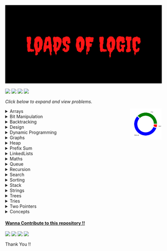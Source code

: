 <img src= ".dev/LoadsOfLogic.png" height= 30%  width = 140%>

<a href ="https://github.com/Jiganesh/High-On-DSA/blob/main/.dev/allProblemsSolved.md"><img src="https://img.shields.io/badge/Total Problems Solved- 548 -brightgreen?"></a> <img src="https://img.shields.io/badge/Licensed- MIT -blue?"> <img src="https://img.shields.io/badge/Problems Solved Today-7-orange?"> <img src = "https://img.shields.io/github/repo-size/Jiganesh/High-On-DSA.svg?label=Repository%20size&style=flat-square">




*Click below to expand  and view problems.*

<img style=" " src =".dev/donutDifficulty.png" alt="difficulty chart" height = "100rem" align =right>

<details>

<summary>Arrays</summary>

- https://leetcode.com/problems/3sum/ ```Medium```
- https://leetcode.com/problems/add-to-array-form-of-integer/ ```Easy```
- https://leetcode.com/problems/all-divisions-with-the-highest-score-of-a-binary-array/ ```Medium```
- https://leetcode.com/problems/build-array-from-permutation/ ```Easy```
- https://leetcode.com/problems/cells-with-odd-values-in-a-matrix/ ```Easy```
- https://leetcode.com/problems/check-if-every-row-and-column-contains-all-numbers/ ```Easy```
- https://leetcode.com/problems/check-if-the-sentence-is-pangram/ ```Easy```
- https://leetcode.com/problems/combination-sum/ ```Medium```
- https://leetcode.com/problems/concatenation-of-array/ ```Easy```
- https://leetcode.com/problems/contiguous-array/ ```Medium```
- https://leetcode.com/problems/count-elements-with-strictly-smaller-and-greater-elements/ ```Easy```
- https://leetcode.com/problems/count-items-matching-a-rule/ ```Easy```
- https://leetcode.com/problems/create-target-array-in-the-given-order/ ```Easy```
- https://leetcode.com/problems/determine-whether-matrix-can-be-obtained-by-rotation/ ```Easy```
- https://leetcode.com/problems/find-all-lonely-numbers-in-the-array/  ```Medium```
- https://leetcode.com/problems/find-first-and-last-position-of-element-in-sorted-array/ ```Medium```
- https://leetcode.com/problems/find-first-palindromic-string-in-the-array/ ```Easy```
- https://leetcode.com/problems/find-n-unique-integers-sum-up-to-zero/ ```Easy```
- https://leetcode.com/problems/find-numbers-with-even-number-of-digits/ ```Easy```
- https://leetcode.com/problems/find-the-highest-altitude/ ```Easy```
- https://leetcode.com/problems/flipping-an-image/ ```Easy```
- https://leetcode.com/problems/house-robber/ ```Medium```
- https://leetcode.com/problems/how-many-numbers-are-smaller-than-the-current-number/ ```Easy```
- https://leetcode.com/problems/intersection-of-two-arrays-ii/ ```Easy```
- https://leetcode.com/problems/jump-game/ ```Medium```
- https://leetcode.com/problems/keep-multiplying-found-values-by-two/ ```Easy```
- https://leetcode.com/problems/kids-with-the-greatest-number-of-candies/ ```Easy```
- https://leetcode.com/problems/kids-with-the-greatest-number-of-candies/ ```Easy```
- https://leetcode.com/problems/lucky-numbers-in-a-matrix/ ```Easy```
- https://leetcode.com/problems/majority-element/ ```Easy```
- https://leetcode.com/problems/matrix-diagonal-sum/ ```Easy```
- https://leetcode.com/problems/matrix-diagonal-sum/ ```Easy```
- https://leetcode.com/problems/maximize-distance-to-closest-person/ ```Medium```
- https://leetcode.com/problems/maximum-population-year/ ```Easy```
- https://leetcode.com/problems/maximum-subarray/ ```Easy```
- https://leetcode.com/problems/median-of-two-sorted-arrays/ ```Hard```
- https://leetcode.com/problems/merge-sorted-array/ ```Easy```
- https://leetcode.com/problems/minimum-swaps-to-group-all-1s-together-ii/ ```Medium```
- https://leetcode.com/problems/number-of-good-pairs/ ```Easy```
- https://leetcode.com/problems/number-of-smooth-descent-periods-of-a-stock/ ```Medium```
- https://leetcode.com/problems/partition-array-according-to-given-pivot/ ```Medium```
- https://leetcode.com/problems/pascals-triangle/ ```Easy```
- https://leetcode.com/problems/permutations-ii/ ```Medium``` ```Recursion```
- https://leetcode.com/problems/plus-one/ ```Easy```
- https://leetcode.com/problems/product-of-array-except-self/ ```Medium```
- https://leetcode.com/problems/rearrange-array-elements-by-sign/ ```Medium```
- https://leetcode.com/problems/remove-duplicates-from-sorted-array/ ```Easy```
- https://leetcode.com/problems/reshape-the-matrix/ ```Easy```
- https://leetcode.com/problems/richest-customer-wealth/ ```Easy```
- https://leetcode.com/problems/rotate-array/ ```Medium```
- https://leetcode.com/problems/running-sum-of-1d-array/ ```Easy```
- https://leetcode.com/problems/set-matrix-zeroes/ ```Medium```
- https://leetcode.com/problems/shuffle-the-array/ ```Easy```
- https://leetcode.com/problems/sort-colors/ ```Medium```
- https://leetcode.com/problems/spiral-matrix-ii/ ```Medium```
- https://leetcode.com/problems/spiral-matrix-iii/ ```Medium``` ```Recommended```
- https://leetcode.com/problems/spiral-matrix/ ```Medium```
- https://leetcode.com/problems/summary-ranges/ ```Easy```
- https://leetcode.com/problems/transpose-matrix/ ```Easy```
- https://leetcode.com/problems/two-sum-ii-input-array-is-sorted/ ```Easy```
- https://leetcode.com/problems/two-sum/ ```Easy```
- https://leetcode.com/problems/valid-mountain-array/ ```Easy```
- https://leetcode.com/problems/find-all-k-distant-indices-in-an-array/ ```Easy``` ```Recommended```
- https://leetcode.com/problems/get-the-maximum-score/ ```Hard```
- https://leetcode.com/problems/count-number-of-pairs-with-absolute-difference-k/ ```Easy```
- https://leetcode.com/problems/next-permutation/ ```Medium```
- https://leetcode.com/problems/3sum-with-multiplicity/ ```Medium```
- https://leetcode.com/problems/baseball-game/   ```Easy```
- https://leetcode.com/problems/shift-2d-grid/ ```Easy```
- https://leetcode.com/problems/game-of-life/ ```Medium```
- https://leetcode.com/problems/move-zeroes/ ```Easy```
- https://leetcode.com/problems/find-the-k-beauty-of-a-number/ ```Easy```
- https://leetcode.com/problems/squares-of-a-sorted-array/ ```Easy```
- https://leetcode.com/problems/pascals-triangle-ii/ ```Easy```
- https://leetcode.com/problems/partition-array-such-that-maximum-difference-is-k/ ```Medium```
- https://leetcode.com/problems/calculate-amount-paid-in-taxes/ ```Easy```
- https://leetcode.com/problems/check-if-matrix-is-x-matrix/ ```Easy```
- https://leetcode.com/problems/convert-1d-array-into-2d-array/ ```Easy```
- https://leetcode.com/problems/rotate-image/ ```Medium```
- https://leetcode.com/problems/island-perimeter/ ```Easy```
- https://leetcode.com/problems/diagonal-traverse/ ```Medium```
- https://leetcode.com/problems/diagonal-traverse/ ```Medium```
- https://leetcode.com/problems/alphabet-board-path/ ```Medium```
- https://leetcode.com/problems/the-employee-that-worked-on-the-longest-task/ ```Easy```


</details>


<details>
<summary>Bit Manipulation</summary>

- https://leetcode.com/problems/binary-number-with-alternating-bits/ ```Easy```
- https://leetcode.com/problems/number-of-steps-to-reduce-a-number-to-zero/ ```Easy```
- https://leetcode.com/problems/single-number/ ```Easy```
- https://leetcode.com/problems/check-if-a-string-contains-all-binary-codes-of-size-k/ ```Medium```
- https://leetcode.com/problems/maximum-product-of-word-lengths/ ```Medium```
- https://leetcode.com/problems/divide-two-integers/ ```Medium```
- https://leetcode.com/problems/longest-nice-subarray/ ```Medium```
- https://leetcode.com/problems/longest-subarray-with-maximum-bitwise-and/ ```Medium```
- https://leetcode.com/problems/decode-xored-array/description/ ```Easy``
- https://leetcode.com/problems/number-of-steps-to-reduce-a-number-to-zero/ ```Easy```
- https://leetcode.com/problems/xor-operation-in-an-array/description/ ```Easy```
- https://leetcode.com/problems/find-the-original-array-of-prefix-xor/ ```Medium```

</details>


<details>
<summary>Backtracking</summary>

- https://leetcode.com/problems/generate-parentheses/ ```Medium```
- https://leetcode.com/problems/combination-sum/ ```Medium```
- https://leetcode.com/problems/combination-sum-ii/  ```Medium``` 
- https://leetcode.com/problems/n-queens/ ```Hard```
- https://leetcode.com/problems/n-queens-ii/  ```Hard```
- https://leetcode.com/problems/combinations/ ```Medium```
- https://leetcode.com/problems/matchsticks-to-square```Medium```
- https://leetcode.com/problems/maximum-rows-covered-by-columns/ ```Medium```

</details>

<details>
<summary>Design</summary>

- https://leetcode.com/problems/design-an-atm-machine/ ```Medium```
- https://leetcode.com/problems/min-stack/ ```Easy```
- https://leetcode.com/problems/design-hashset/ ```Easy```
- https://leetcode.com/problems/design-hashmap/  ```Easy```
- https://leetcode.com/problems/encode-and-decode-tinyurl/ ``` Medium```
- https://leetcode.com/problems/peeking-iterator/ ```Medium```
- https://leetcode.com/problems/implement-stack-using-queues/ ```Easy```
- https://leetcode.com/problems/fair-distribution-of-cookies/submissions/ ```Medium```
- https://leetcode.com/problems/display-table-of-food-orders-in-a-restaurant/ ```Medium```
- https://leetcode.com/problems/design-browser-history/ ```Medium```
- https://leetcode.com/problems/design-front-middle-back-queue/ ```Medium```



</details>


<details>
<summary>Dynamic Programming</summary>

- https://leetcode.com/problems/coin-change/ ```Medium```
- https://leetcode.com/problems/coin-change-2/ ```Medium```
- https://leetcode.com/problems/arithmetic-slices/ ```Medium```
- https://leetcode.com/problems/champagne-tower/ ```Medium```
- https://leetcode.com/problems/best-time-to-buy-and-sell-stock/  ```Easy```
- https://leetcode.com/problems/climbing-stairs/ ```Easy```
- https://leetcode.com/problems/n-th-tribonacci-number/ ```Easy```
- https://leetcode.com/problems/divisor-game/ ```Easy```
- https://leetcode.com/problems/min-cost-climbing-stairs/ ```Easy```
- https://leetcode.com/problems/longest-increasing-subsequence/ ```Medium```
- https://practice.geeksforgeeks.org/problems/max-sum-without-adjacents2430/1 ```Easy```
- https://leetcode.com/problems/delete-and-earn/ ```Medium```
- https://leetcode.com/problems/number-of-smooth-descent-periods-of-a-stock/ ```Medium```
- https://leetcode.com/problems/counting-bits/ ```Easy``` ```Bit Manipulation```
- https://leetcode.com/problems/integer-break/ ```Medium```
- https://leetcode.com/problems/minimum-cost-for-tickets/ ```Medium```
- https://leetcode.com/problems/decode-ways/ ```Medium```
- https://practice.geeksforgeeks.org/problems/subset-sum-problem-1611555638/1/ ```Medium``` ```Recommended```
- https://leetcode.com/problems/partition-equal-subset-sum/ ```Medium```
- https://practice.geeksforgeeks.org/problems/perfect-sum-problem5633/1# ```Medium``` ```Standard```
- https://leetcode.com/problems/target-sum/ ```Medium``` ```Recommended```
- https://www.codingninjas.com/codestudio/problems/rod-cutting-problem_800284 ```Medium```
- https://leetcode.com/problems/longest-common-subsequence/ ```Medium``` ```Standard```
- https://leetcode.com/problems/letter-combinations-of-a-phone-number/ ```Medium```
- https://leetcode.com/problems/delete-operation-for-two-strings/ ```Medium```
- https://leetcode.com/problems/minimum-ascii-delete-sum-for-two-strings/ ```Medium```
- https://leetcode.com/problems/n-th-tribonacci-number/te-sum-for-two-strings/ ```Medium```
- https://leetcode.com/problems/longest-palindromic-subsequence/ ```Medium```
- https://leetcode.com/problems/jump-game-ii/ ```Medium```
- https://leetcode.com/problems//minimum-insertion-steps-to-make-a-string-palindrome/ ```Hard```
- https://leetcode.com/problems/shortest-common-supersequence/ ```Hard```
- https://leetcode.com/problems/palindrome-partitioning/ ```Medium```
- https://leetcode.com/problems/palindrome-partitioning-ii/ ```Hard```
- https://leetcode.com/problems/perfect-squares/ ```Medium```
- https://leetcode.com/problems/number-of-ways-to-buy-pens-and-pencils/ ```Medium```
- https://leetcode.com/problems/count-sorted-vowel-strings/ ```Medium```
- https://leetcode.com/problems/get-maximum-in-generated-array/ ```Easy```
- https://leetcode.com/problems/unique-paths-ii/ ```Medium```
- https://leetcode.com/problems/palindromic-substrings/ ```Medium```
- https://leetcode.com/problems/concatenated-words/ ```Hard```
- https://leetcode.com/problems/word-break/ ```Medium```
- https://leetcode.com/problems/word-break-ii/ ```Hard```
- https://leetcode.com/problems/unique-paths/ ```Medium```
- https://leetcode.com/problems/triangle/ ```Medium```
- https://leetcode.com/problems/minimum-path-cost-in-a-grid/ ```Medium```
- https://leetcode.com/problems/edit-distance/ ```Hard```
- https://leetcode.com/problems/longest-string-chain/ ```Medium```
- https://leetcode.com/problems/maximum-profit-in-job-scheduling/ ```Hard```
- https://leetcode.com/problems/maximum-earnings-from-taxi/ ```Medium```
- https://leetcode.com/problems/jump-game/ ```Medium```
- https://leetcode.com/problems/time-needed-to-rearrange-a-binary-string/ ```Medium```
- https://leetcode.com/problems/minimum-path-sum/ ```Medium```
- https://leetcode.com/problems/fibonacci-number/ ```Easy```
- https://leetcode.com/problems/length-of-longest-fibonacci-subsequence/  ```Medium```
- https://leetcode.com/problems/interleaving-string/ ```Medium```
- https://leetcode.com/problems/out-of-boundary-paths/ ```Medium```
- https://leetcode.com/problems/knight-probability-in-chessboard/ ```Medium```
- https://leetcode.com/problems/check-if-there-is-a-valid-partition-for-the-array/ ```Medium```
- https://leetcode.com/problems/k-concatenation-maximum-sum/ ```Medium```
- https://leetcode.com/problems/number-of-ways-to-reach-a-position-after-exactly-k-steps/ ```Medium```
- https://leetcode.com/problems/count-square-submatrices-with-all-ones/ ```Medium```
- https://leetcode.com/problems/all-possible-full-binary-trees/ ```Medium```
- https://leetcode.com/problems/minimum-number-of-removals-to-make-mountain-array/  ```Hard```
- https://leetcode.com/problems/max-dot-product-of-two-subsequences/ ```Medium```
- https://leetcode.com/problems/number-of-dice-rolls-with-target-sum/ ```Medium```


</details>


<details>
<summary>Graphs</summary>

- https://leetcode.com/problems/flood-fill/  ```Easy```
- https://leetcode.com/problems/is-graph-bipartite/ ```Medium```
- https://leetcode.com/problems/jump-game-vii/  ```Medium```
- https://leetcode.com/problems/find-center-of-star-graph/ ```Easy```
- https://leetcode.com/problems/reachable-nodes-with-restrictions/ ```Medium```
- https://leetcode.com/problems/snakes-and-ladders/ ```Medium```
- https://leetcode.com/problems/max-area-of-island/ ```Medium```
- https://leetcode.com/problems/minimum-jumps-to-reach-home/ ```Medium```
- https://leetcode.com/problems/lexicographical-numbers/ ```Medium```
- https://leetcode.com/problems/word-search/ ```Medium```
- https://leetcode.com/problems/find-if-path-exists-in-graph/ ```Easy```
- https://leetcode.com/problems/find-the-town-judge/ ```Easy```
- https://leetcode.com/problems/minimum-number-of-vertices-to-reach-all-nodes/ ```Medium```
- https://leetcode.com/problems/all-paths-from-source-to-target/ ```Medium```
- https://leetcode.com/problems/keys-and-rooms/ ```Medium```
- https://leetcode.com/problems/pacific-atlantic-water-flow/ ```Medium```
- https://leetcode.com/problems/numbers-with-same-consecutive-differences/ ```Medium```


<details>

<summary>Greedy</summary>

- https://leetcode.com/problems/can-place-flowers/ ```Easy```
- https://leetcode.com/problems/container-with-most-water/   ```Medium```
- https://leetcode.com/problems/minimum-number-of-arrows-to-burst-balloons/ ```Medium```
- https://leetcode.com/problems/non-overlapping-intervals/ ```Medium```
- https://leetcode.com/problems/merge-intervals/ ```Medium```
- https://leetcode.com/problems/remove-covered-intervals/ ```Medium```
- https://leetcode.com/problems/teemo-attacking/ ```Easy```
- https://leetcode.com/problems/gas-station/ ```Easy```
- https://leetcode.com/problems/last-stone-weight/ ```Easy```
- https://leetcode.com/problems/partition-labels/ ```Medium```
- https://leetcode.com/problems/smallest-string-with-a-given-numeric-value/ ```Medium```
- https://leetcode.com/problems/broken-calculator/ ```Medium```
- https://leetcode.com/problems/boats-to-save-people/ ```Medium```
- https://leetcode.com/problems/two-city-scheduling/ ```Medium```
- https://leetcode.com/problems/container-with-most-water/ ```Medium```
- https://leetcode.com/problems/minimum-number-of-operations-to-convert-time/ ```Easy```
- https://leetcode.com/problems/minimum-rounds-to-complete-all-tasks/ ```Medium```
- https://leetcode.com/problems/removing-minimum-and-maximum-from-array/ ```Medium```
- https://leetcode.com/problems/partitioning-into-minimum-number-of-deci-binary-numbers/ ```Medium```
- https://leetcode.com/problems/largest-number/ ```Medium```
- https://leetcode.com/problems/smallest-value-of-the-rearranged-number/ ```Medium``` 
- https://leetcode.com/problems/minimum-moves-to-equal-array-elements/ ```Medium```
- https://leetcode.com/problems/minimum-moves-to-equal-array-elements-ii/ ```Medium```
- https://leetcode.com/problems/minimum-operations-to-make-a-uni-value-grid/ ```Medium```
- https://leetcode.com/problems/maximum-units-on-a-truck/ ```Easy```
- https://leetcode.com/problems/maximum-area-of-a-piece-of-cake-after-horizontal-and-vertical-cuts/ ```Medium```
- https://leetcode.com/problems/wiggle-subsequence/ ```Medium```
- https://leetcode.com/problems/candy/ ```Hard```
- https://leetcode.com/problems/longest-consecutive-sequence/ ```Medium```
- https://leetcode.com/problems/maximum-consecutive-floors-without-special-floors/ ```Medium```
- https://leetcode.com/problems/max-area-of-island/ ```Medium```
- https://leetcode.com/problems/split-array-into-consecutive-subsequences/ ```Medium```
- https://leetcode.com/problems/two-furthest-houses-with-different-colors/ ```Easy```
- https://leetcode.com/problems/bag-of-tokens/ ```Medium```
- https://leetcode.com/problems/find-original-array-from-doubled-array/ ```Medium```
- https://leetcode.com/problems/minimum-time-to-make-rope-colorful/description/ ```Medium```
- https://leetcode.com/problems/break-a-palindrome/ ```Medium```
- https://leetcode.com/problems/minimize-maximum-pair-sum-in-array/ ```Medium```
- https://leetcode.com/problems/remove-digit-from-number-to-maximize-result/ ```Easy```
- https://leetcode.com/problems/max-increase-to-keep-city-skyline/ ```Medium```
- https://leetcode.com/problems/maximum-number-of-coins-you-can-get/ ```Medium```

</details>

<summary>HashTable</summary>

- https://leetcode.com/problems/number-of-matching-subsequences/ ```Medium```
- https://leetcode.com/problems/contains-duplicate-ii/ ```Easy```
- https://leetcode.com/problems/find-players-with-zero-or-one-losses/ ```Medium```
- https://leetcode.com/problems/kth-distinct-string-in-an-array/ ```Easy```
- https://leetcode.com/problems/max-number-of-k-sum-pairs/  ```Medium```
- https://leetcode.com/problems/contains-duplicate/  ```Easy```
- https://leetcode.com/problems/contains-duplicate-iii/ ```Medium```
- https://leetcode.com/problems/replace-elements-in-an-array/ ```Medium```
- https://leetcode.com/problems/longest-harmonious-subsequence/ ```Medium```
- https://leetcode.com/problems/distribute-candies/ ```Easy```
- https://leetcode.com/problems/prefix-and-suffix-search/ ```Hard```
- https://leetcode.com/problems/longest-word-in-dictionary/ ```Medium```
- https://leetcode.com/problems/minimum-deletions-to-make-character-frequencies-unique/ ```Medium```
- https://leetcode.com/problems/decode-the-message/ ```Easy```
- https://leetcode.com/problems/maximum-number-of-pairs-in-array/ ```Easy```
- https://leetcode.com/problems/max-sum-of-a-pair-with-equal-sum-of-digits/ ```Medium```
- https://leetcode.com/problems/query-kth-smallest-trimmed-number/ ```Medium```
- https://leetcode.com/problems/minimum-area-rectangle/ ```Medium```
- https://leetcode.com/problems/find-and-replace-pattern/ ```Medium```
- https://leetcode.com/problems/number-of-arithmetic-triplets/ ```Easy```
- https://leetcode.com/problems/merge-similar-items/ ```Easy```
- https://leetcode.com/problems/count-number-of-bad-pairs/ ```Medium```
- https://leetcode.com/problems/largest-palindromic-number/ ```Medium```
- https://leetcode.com/problems/ransom-note/ ```Easy```
- https://leetcode.com/problems/count-common-words-with-one-occurrence/ ```Easy```
- https://leetcode.com/problems/find-subarrays-with-equal-sum/ ```Medium```
- https://leetcode.com/problems/check-distances-between-same-letters/ ```Easy```
- https://leetcode.com/problems/find-duplicate-file-in-system/ ```Medium```



</details>


<details>
<summary>Heap</summary>

- https://leetcode.com/problems/last-stone-weight/ ```Easy``` ```Recommended```
- https://leetcode.com/problems/top-k-frequent-elements/ ```Medium```
- https://leetcode.com/problems/furthest-building-you-can-reach/ ```Medium```
- https://leetcode.com/problems/course-schedule-iii/ ```Hard```
- https://leetcode.com/problems/construct-target-array-with-multiple-sums/ ```Hard```
- https://leetcode.com/problems/sort-the-matrix-diagonally/ ```Medium```
- https://leetcode.com/problems/sliding-window-maximum/ ```Hard```
- https://leetcode.com/problems/minimum-deletions-to-make-array-divisible/ ```Hard```
- https://leetcode.com/problems/minimum-amount-of-time-to-fill-cups/ ```Easy```
- https://leetcode.com/problems/reduce-array-size-to-the-half/ ```Medium```
- https://leetcode.com/problems/divide-intervals-into-minimum-number-of-groups/ ```Medium```
- https://leetcode.com/problems/sort-the-people/ ```Easy```


</details>



<details>
<summary>Prefix Sum</summary>

- https://leetcode.com/problems/minimum-size-subarray-sum/ ```Medium```
- https://leetcode.com/problems/product-of-array-except-self/ ```Medium```
- https://leetcode.com/problems/range-sum-query-immutable/ ```Easy```
- https://leetcode.com/problems/range-sum-query-2d-immutable/ ```Medium```
- https://leetcode.com/problems/continuous-subarray-sum/ ```Medium```
- https://leetcode.com/problems/find-pivot-index/ ```Easy```
- https://leetcode.com/problems/sum-of-all-odd-length-subarrays/ ```Easy```
- https://leetcode.com/problems/minimum-value-to-get-positive-step-by-step-sum/ ```Easy```
- https://leetcode.com/problems/find-the-middle-index-in-array/submissions/ ```Easy```
- https://leetcode.com/problems/running-sum-of-1d-array/ ```Easy```
- https://leetcode.com/problems/minimum-average-difference/ ```Medium```
- https://leetcode.com/problems/top-k-frequent-words/ ```Easy```
- https://leetcode.com/problems/number-of-ways-to-split-array/ ```Medium```
- https://leetcode.com/problems/random-pick-with-weight/ ```Medium```
- https://leetcode.com/problems/minimum-operations-to-reduce-x-to-zero/ ```Medium```
- https://leetcode.com/problems/count-subarrays-with-score-less-than-k/ ```Medium```
- https://leetcode.com/problems/maximum-erasure-value/ ```Medium```
- https://leetcode.com/problems/non-decreasing-array/ ```Medium```
- https://leetcode.com/problems/frequency-of-the-most-frequent-element/ ```Medium```
- https://leetcode.com/problems/xor-queries-of-a-subarray/ ```Medium```
- https://leetcode.com/problems/maximum-points-you-can-obtain-from-cards/ ```Medium```
- https://leetcode.com/problems/find-good-days-to-rob-the-bank/  ```Medium```
- https://leetcode.com/problems/shifting-letters/ ```Medium```
- https://leetcode.com/problems/shifting-letters-ii/ ```Medium```
- https://leetcode.com/problems/longest-subsequence-with-limited-sum/ ```Easy```
- https://leetcode.com/problems/minimum-amount-of-time-to-collect-garbage/ ```Medium```
- https://leetcode.com/problems/find-all-good-indices/ ```Medium```

</details>



<details>
<summary>LinkedLists</summary>

- https://leetcode.com/problems/maximum-twin-sum-of-a-linked-list/ ```Medium```
- https://leetcode.com/problems/merge-k-sorted-lists/ ```Hard```
- https://leetcode.com/problems/merge-nodes-in-between-zeros/ ```Medium```
- https://leetcode.com/problems/remove-duplicates-from-sorted-list/ ```Medium```
- https://leetcode.com/problems/swap-nodes-in-pairs/ ```Medium```
- https://leetcode.com/problems/merge-two-sorted-lists/ ```Easy```
- https://leetcode.com/problems/remove-duplicates-from-sorted-list-ii/ ```Medium```
- https://leetcode.com/problems/linked-list-cycle/ ```Easy```
- https://leetcode.com/problems/add-two-numbers/ ```Medium```
- https://leetcode.com/problems/rotate-list/ ```Medium```
- https://leetcode.com/problems/copy-list-with-random-pointer/ ```Medium```
- https://leetcode.com/problems/remove-nth-node-from-end-of-list/ ```Medium```
- https://leetcode.com/problems/swapping-nodes-in-a-linked-list/ ```Medium```
- https://leetcode.com/problems/plus-one-linked-list/ ```Medium``` ```Premium```
- https://leetcode.com/problems/intersection-of-two-linked-lists/ ```Easy```
- https://leetcode.com/problems/partition-list/ ```Medium```
- https://leetcode.com/problems/reverse-linked-list-ii/ ```Medium```
- https://leetcode.com/problems/reverse-linked-list/ ```Easy```
- https://leetcode.com/problems/palindrome-linked-list/ ```Easy```
- https://leetcode.com/problems/merge-in-between-linked-lists/ ```Medium```
- https://leetcode.com/problems/middle-of-the-linked-list/ ```Easy```
- https://leetcode.com/problems/linked-list-cycle-ii/ ```Medium```
- https://leetcode.com/problems/delete-node-in-a-linked-list/ ```Medium```
- https://leetcode.com/problems/delete-the-middle-node-of-a-linked-list ```Medium```

</details>



<details>
<summary>Maths</summary>

- https://leetcode.com/problems/add-digits/ ```Easy```
- https://leetcode.com/problems/happy-number/ ```Easy```
- https://leetcode.com/problems/find-numbers-with-even-number-of-digits/ ```Easy```
- https://leetcode.com/problems/smallest-integer-divisible-by-k/ ```Medium```
- https://leetcode.com/problems/minimum-moves-to-reach-target-score/ ```Medium``` ```Greedy```
- https://leetcode.com/problems/minimum-sum-of-four-digit-number-after-splitting-digits/ ```Easy```
- https://leetcode.com/problems/find-three-consecutive-integers-that-sum-to-a-given-number/ ```Medium```
- https://leetcode.com/problems/count-integers-with-even-digit-sum/ ```Easy```
- https://leetcode.com/problems/number-of-1-bits/  ```Easy```
- https://leetcode.com/problems/largest-number-after-digit-swaps-by-parity/ ```Easy```
- https://leetcode.com/problems/minimize-result-by-adding-parentheses-to-expression/ ```Medium```
- https://leetcode.com/problems/maximum-product-after-k-increments/k  ```Medium```
- https://leetcode.com/problems/design-an-atm-machine/ ```Medium```
- https://leetcode.com/problems/count-lattice-points-inside-a-circle/ ```Medium```
- https://leetcode.com/problems/super-pow/ ```Medium```
- https://leetcode.com/problems/count-nice-pairs-in-an-array/ ```Medium```
- https://leetcode.com/problems/count-number-of-rectangles-containing-each-point/ ```Medium```
- https://leetcode.com/problems/power-of-three/ ```Easy```
- https://leetcode.com/problems/power-of-four/ ```Easy```
- https://leetcode.com/problems/power-of-two ```Easy```
- https://leetcode.com/problems/reordered-power-of-2/ ````Medium```
- https://leetcode.com/problems/reverse-bits/ ```Easy```
- https://leetcode.com/problems/subtract-the-product-and-sum-of-digits-of-an-integer/ ```Easy```
- https://leetcode.com/problems/strictly-palindromic-number/ ```Medium```
- https://leetcode.com/problems/largest-perimeter-triangle/ ```Easy```

</details>


<details>
<summary>Queue</summary>

- https://leetcode.com/problems/implement-queue-using-stacks/ ```Easy```
- https://leetcode.com/problems/time-needed-to-buy-tickets/ ```Easy```
- [https://www.codingninjas.com/reverse-first-k-elements-of-queue](https://www.codingninjas.com/codestudio/guided-paths/data-structures-algorithms/content/118523/offering/1380947?leftPanelTab=0) ```Easy```
- https://leetcode.com/problems/design-circular-queue/ ```Medium```
- https://leetcode.com/problems/find-the-winner-of-the-circular-game/ ```Medium```
- https://leetcode.com/problems/design-front-middle-back-queue/ ```Medium```
- https://leetcode.com/problems/product-of-the-last-k-numbers/ ```Medium```
- https://leetcode.com/problems/shortest-path-in-binary-matrix/ ```Medium```

</details>




<details>
<summary>Recursion</summary>

- https://www.geeksforgeeks.org/sum-triangle-from-array/ ```Easy``` ```GFG```
- https://leetcode.com/problems/sudoku-solver/ ```Hard```
- https://leetcode.com/problems/combination-sum-iii/  ```Medium```
- https://leetcode.com/problems/elimination-game/ ```Medium```
- https://leetcode.com/problems/k-th-symbol-in-grammar/ ```Medium```

</details>


<details>
<summary>Search</summary>

- https://leetcode.com/problems/arranging-coins/ ```Easy```
- https://leetcode.com/problems/binary-search/ ```Very Easy```
- https://leetcode.com/problems/check-if-n-and-its-double-exist/ ```Easy```
- https://leetcode.com/problems/kth-smallest-element-in-a-sorted-matrix/ ```Medium```
- https://leetcode.com/problems/count-negative-numbers-in-a-sorted-matrix/ ```Easy```
- https://leetcode.com/problems/fair-candy-swap/ ```Easy```
- https://leetcode.com/problems/find-first-and-last-position-of-element-in-sorted-array/ ```Easy```
- https://leetcode.com/problems/find-in-mountain-array/ ```Hard```
- https://leetcode.com/problems/find-minimum-in-rotated-sorted-array/ ```Medium```
- https://leetcode.com/problems/find-smallest-letter-greater-than-target/ ```Easy```
- https://leetcode.com/problems/first-bad-version/ ```Very Easy```
- https://leetcode.com/problems/guess-number-higher-or-lower/ ```Very Easy```
- https://leetcode.com/problems/intersection-of-two-arrays-ii/ ```Easy```
- https://leetcode.com/problems/intersection-of-two-arrays/ ```Easy```
- https://leetcode.com/problems/single-element-in-a-sorted-array/ ```Medium```
- https://leetcode.com/problems/special-array-with-x-elements-greater-than-or-equal-x/ ```Easy```
- https://leetcode.com/problems/sqrtx/ ```Very Easy```
- https://leetcode.com/problems/valid-perfect-square/ ```Very Easy```
- https://www.geeksforgeeks.org/find-rotation-count-rotated-sorted-array/ ```Easy```
- https://leetcode.com/problems/median-of-two-sorted-arrays/ ```Hard```
- https://leetcode.com/problems/maximum-candies-allocated-to-k-children/ ```Medium```
- https://leetcode.com/problems/successful-pairs-of-spells-and-potions/ ```Medium```
- https://leetcode.com/problems/count-number-of-rectangles-containing-each-point/ ```Medium```
- https://leetcode.com/problems/powx-n/ ```Medium```
- https://leetcode.com/problems/capacity-to-ship-packages-within-d-days/ ```Medium```
- https://leetcode.com/problems/minimized-maximum-of-products-distributed-to-any-store/ ```Medium```
- https://leetcode.com/problems/my-calendar-i/ ```Medium```


</details>

<details>
<summary>Sorting</summary>

- BubbleSort
- CustomSort
    - https://leetcode.com/problems/matrix-cells-in-distance-order/ ```Easy```
    - https://leetcode.com/problems/sort-the-jumbled-numbers/ ```Medium```
    - https://leetcode.com/problems/kth-largest-element-in-a-stream/ ```Easy```
    - https://leetcode.com/problems/find-closest-number-to-zero/ ```Easy```
    - https://leetcode.com/problems/sort-array-by-parity/ ```Easy```
    - https://leetcode.com/problems/missing-number/ ```Easy```
    - https://leetcode.com/problems/sender-with-largest-word-count/ ```Medium``` ```Array```
    - https://leetcode.com/problems/maximum-total-importance-of-roads/  ```Medium```
    - https://leetcode.com/problems/top-k-frequent-words/ ```Medium```
    - https://leetcode.com/problems/queue-reconstruction-by-height/ ```Medium```


- CycleSort
    - https://leetcode.com/problems/missing-number/ ```Easy```
    - https://leetcode.com/problems/set-mismatch/ ```Easy```
    - https://leetcode.com/problems/find-all-numbers-disappeared-in-an-array/ ```Easy```
    - https://leetcode.com/problems/find-the-duplicate-number/ ```Medium```
    - https://leetcode.com/problems/find-all-duplicates-in-an-array/ ```Medium```

- InsertionSort
- SelectionSort
</details>

<details>

<summary>Stack</summary>

- https://leetcode.com/problems/daily-temperatures/ ```Medium```
- https://leetcode.com/problems/min-stack/ ```Easy```
- https://leetcode.com/problems/backspace-string-compare/ ```Easy```
- https://leetcode.com/problems/implement-stack-using-queues/ ```Easy```
- https://leetcode.com/problems/valid-parentheses/ ```Easy```
- https://leetcode.com/problems/next-greater-element-i/ ```Easy```
- https://www.interviewbit.com/problems/nearest-smaller-element/# ```Easy```
- https://practice.geeksforgeeks.org/problems/sort-a-stack/1 ```Easy```
- https://leetcode.com/problems/increasing-order-search-tree/ ```Medium```
- https://leetcode.com/problems/largest-rectangle-in-histogram/ ```Hard``` ```Recommended```
- https://leetcode.com/problems/minimum-add-to-make-parentheses-valid/ ```Medium```
- https://leetcode.com/problems/maximal-rectangle/ ```Hard```
- https://leetcode.com/problems/is-subsequence/ ```Easy```
- https://leetcode.com/problems/remove-k-digits/ ```Medium``` ```Recommended```
- https://leetcode.com/problems/score-of-parentheses/ ```Medium```
- https://leetcode.com/problems/minimum-remove-to-make-valid-parentheses/ ```Medium```
- https://leetcode.com/problems/simplify-path/ ```Medium```
- https://leetcode.com/problems/validate-stack-sequences/ ```Medium```
- https://leetcode.com/problems/remove-all-adjacent-duplicates-in-string-ii/ ```Medium```
- https://leetcode.com/problems/132-pattern/ ```Medium```
- https://leetcode.com/problems/flatten-nested-list-iterator/ ```Medium```
- https://leetcode.com/problems/remove-all-adjacent-duplicates-in-string/ ```Easy```
- https://leetcode.com/problems/steps-to-make-array-non-decreasing/ ```Medium```
- https://leetcode.com/problems/maximum-product-of-word-lengths/ ```Medium```
- https://leetcode.com/problems/minimum-deletions-to-make-array-beautiful/ ```Medium```
- https://leetcode.com/problems/construct-smallest-number-from-di-string/ ```Medium```
- https://leetcode.com/problems/longest-absolute-file-path/ ```Medium```
- https://leetcode.com/problems/removing-stars-from-a-string/ ```Medium```
- https://leetcode.com/problems/maximum-binary-tree/ ```Medium```

</details>



<details>
<summary>Strings</summary>

- https://leetcode.com/problems/adding-spaces-to-a-string/ ```Medium```
- https://leetcode.com/problems/matchsticks-to-square/ ```Medium```
- https://leetcode.com/problems/find-substring-with-given-hash-value/ ```Medium``` ```Recommended```
- https://leetcode.com/problems/find-the-difference/ ```Easy``
- https://leetcode.com/problems/longest-palindrome-by-concatenating-two-letter-words/ ```Medium```
- https://leetcode.com/problems/minimum-number-of-steps-to-make-two-strings-anagram-ii/ ```Easy```
- https://leetcode.com/problems/permutation-in-string/ ```Medium```
- https://leetcode.com/problems/robot-bounded-in-circle/ ```Medium``` ```Recommended```
- https://leetcode.com/problems/string-to-integer-atoi/ ```Medium``` ```Recommended```
- https://leetcode.com/problems/word-pattern/ ```Easy```
- https://leetcode.com/problems/cells-in-a-range-on-an-excel-sheet/ ```Easy```
- https://leetcode.com/problems/maximum-repeating-substring/  ```Easy```
- https://leetcode.com/problems/binary-watch/ ```Easy```
- https://leetcode.com/problems/reverse-string/ ```Easy```
- https://leetcode.com/problems/valid-palindrome-ii/ ```Easy```
- https://leetcode.com/problems/compare-strings-by-frequency-of-the-smallest-character/ ```Medium```
- https://leetcode.com/problems/zigzag-conversion/ ```Medium```
- https://leetcode.com/problems/count-prefixes-of-a-given-string/ ```Easy```
- https://leetcode.com/problems/find-resultant-array-after-removing-anagrams/submissions/  ```Easy```
- https://leetcode.com/problems/check-if-number-has-equal-digit-count-and-digit-value/ ```Easy```
- https://leetcode.com/problems/contains-duplicate/ ```Easy```
- https://leetcode.com/problems/rearrange-characters-to-make-target-string/ ```Easy```
- https://leetcode.com/problems/find-common-characters/ ```Easy```
- https://leetcode.com/problems/remove-palindromic-subsequences/ ```Easy```
- https://leetcode.com/problems/strong-password-checker-ii/ ```Easy```
- https://leetcode.com/problems/number-of-segments-in-a-string/ ```Easy```
- https://leetcode.com/problems/string-without-aaa-or-bbb/ ```Medium```
- https://leetcode.com/problems/search-suggestions-system/ ```Medium```
- https://leetcode.com/problems/short-encoding-of-words/ ```Medium```
- https://leetcode.com/problems/greatest-english-letter-in-upper-and-lower-case/ ```Easy```
- https://leetcode.com/problems/unique-morse-code-words/ ```Easy```
- https://leetcode.com/problems/count-asterisks/ ```Easy```
- https://leetcode.com/problems/valid-anagram/ ```Easy```
- https://leetcode.com/problems/longest-ideal-subsequence/ ```Medium```
- https://leetcode.com/problems/first-unique-character-in-a-string/ ```Easy```
- https://leetcode.com/problems/minimum-recolors-to-get-k-consecutive-black-blocks/ ```Easy```
- https://leetcode.com/problems/isomorphic-strings/ ```Easy```
- https://leetcode.com/problems/check-if-a-word-occurs-as-a-prefix-of-any-word-in-a-sentence/ ```Easy```
- https://leetcode.com/problems/maximum-number-of-vowels-in-a-substring-of-given-length/ ```Medium```
- https://leetcode.com/problems/longest-palindrome/ ```Easy```
- https://leetcode.com/problems/strong-password-checker/ ```Hard```

</details>



<details>
<summary>Trees</summary>

- https://leetcode.com/problems/insert-into-a-binary-search-tree/ ```Medium```
- https://leetcode.com/problems/all-elements-in-two-binary-search-trees/ ```Medium```
- https://leetcode.com/problems/convert-bst-to-greater-tree/ ```Medium```
- https://leetcode.com/problems/recover-binary-search-tree/ ```Medium```
- https://leetcode.com/problems/kth-smallest-element-in-a-bst/  ```Medium```
- https://leetcode.com/problems/maximum-depth-of-binary-tree/ ```Easy```
- https://leetcode.com/problems/minimum-depth-of-binary-tree/ ```Easy```
- https://leetcode.com/problems/diameter-of-binary-tree/ ```Easy```
- https://leetcode.com/problems/count-complete-tree-nodes/ ```Medium```
- https://leetcode.com/problems/binary-tree-right-side-view/ ```Medium```
- https://leetcode.com/problems/balanced-binary-tree/ ```Easy```
- https://leetcode.com/problems/remove-duplicates-from-sorted-array/ ```Medium```
- https://leetcode.com/problems/binary-tree-inorder-traversal/ ```Easy```
- https://leetcode.com/problems/populating-next-right-pointers-in-each-node/ ```Medium```
- https://leetcode.com/problems/binary-tree-zigzag-level-order-traversal/ ```Medium```
- https://leetcode.com/problems/count-complete-tree-nodes/  ```Medium```
- https://leetcode.com/problems/search-in-a-binary-search-tree/ ```Easy```
- https://leetcode.com/problems/root-equals-sum-of-children/ ```Easy```
- https://leetcode.com/problems/same-tree/ ```Easy```
- https://leetcode.com/problems/convert-sorted-array-to-binary-search-tree/ ```Easy```
- https://leetcode.com/problems/symmetric-tree/ ```Easy```
- https://leetcode.com/problems/increasing-order-search-tree/ ```Easy```
- https://leetcode.com/problems/binary-search-tree-iterator/  ```Medium```
- https://leetcode.com/problems/validate-binary-search-tree/  ```Medium```
- https://leetcode.com/problems/two-sum-iv-input-is-a-bst/ ```Easy```
- https://leetcode.com/problems/network-delay-time/ ```Medium```
- https://leetcode.com/problems/deepest-leaves-sum/ ```Medium```
- https://leetcode.com/problems/find-a-corresponding-node-of-a-binary-tree-in-a-clone-of-that-tree/ ```Medium```
- https://leetcode.com/problems/critical-connections-in-a-network/ ```Hard```
- https://leetcode.com/problems/binary-tree-preorder-traversal/ ```Easy```
- https://leetcode.com/problems/n-ary-tree-preorder-traversal/  ```Easy```
- https://leetcode.com/problems/minimum-depth-of-binary-tree/ ```Easy```
- https://leetcode.com/problems/binary-tree-level-order-traversal/ ```Medium```
- https://leetcode.com/problems/binary-tree-zigzag-level-order-traversal/ ```Medium```
- https://leetcode.com/problems/min-cost-to-connect-all-points/ ```Medium```
- https://leetcode.com/problems/binary-tree-cameras/ ```Hard```
- https://leetcode.com/problems/vertical-order-traversal-of-a-binary-tree/ ```Hard```
- https://leetcode.com/problems/invert-binary-tree/ ```Easy```
- https://leetcode.com/problems/maximum-width-of-binary-tree/ ```Medium```
- https://leetcode.com/problems/even-odd-tree/ ```Medium```
- https://leetcode.com/problems/find-largest-value-in-each-tree-row/ ```Medium```
- https://leetcode.com/problems/binary-tree-tilt/ ```Easy```
- https://leetcode.com/problems/path-sum/ ```Easy```
- https://leetcode.com/problems/path-sum-ii/ ```Medium```
- https://leetcode.com/problems/path-sum-iii/ ```Medium```
- https://leetcode.com/problems/construct-binary-tree-from-inorder-and-postorder-traversal/ ```Medium```
- https://leetcode.com/problems/construct-binary-tree-from-preorder-and-inorder-traversal/ ```Medium```
- https://leetcode.com/problems/construct-string-from-binary-tree/ ```Easy```
- https://leetcode.com/problems/lowest-common-ancestor-of-a-binary-tree/ ```Medium```
- https://leetcode.com/problems/lowest-common-ancestor-of-a-binary-search-tree/ ```Medium```
- https://leetcode.com/problems/count-good-nodes-in-binary-tree/ ```Medium```
- https://leetcode.com/problems/n-ary-tree-level-order-traversal/ ```Medium```
- https://leetcode.com/problems/binary-tree-pruning/ ```Medium```
- https://leetcode.com/problems/balance-a-binary-search-tree/ ```Medium```
- https://leetcode.com/problems/maximum-binary-tree-ii/ ```Medium```
- https://leetcode.com/problems/pseudo-palindromic-paths-in-a-binary-tree/ ```Medium```
- https://leetcode.com/problems/most-frequent-subtree-sum/ ```Medium```
- https://leetcode.com/problems/add-one-row-to-tree/ ```Medium```
- https://leetcode.com/problems/two-sum-iv-input-is-a-bst/ ```Easy```


</details>

<details>
<summary>Tries</summary>

- https://leetcode.com/problems/design-add-and-search-words-data-structure/ ```Medium```
- https://leetcode.com/problems/camelcase-matching/ ```Medium```
- https://leetcode.com/problems/longest-word-in-dictionary/ ```Medium```
- https://leetcode.com/problems/short-encoding-of-words/ ```Medium```
- https://leetcode.com/problems/replace-words/description/ ```Medium```

</details>


<details>
<summary>Two Pointers</summary>

- https://leetcode.com/problems/push-dominoes/ ```Medium```
</details>



<details>
<summary>Concepts</summary>
    - Print Number from 1 to N && from N to 1 && from 1 to N and N to 1 in same
    - Sum and Product of Digits in a  Number
    - Reverse A Number
    - Maximize The Number By Swapping Adjacent Two Digits ```Not Yet Solved```

- dynamic Programming
    - Print possible Sum for Target using given number as many times possible
    - Longest Common Subsequence
    - Printing Longest Common Subsequence


- binarySearch
    - Order Agnostic Binary Search ```Binary Search```
    - Search in Infinite Array ```Binary Search```
    - Find Binary Search Ceiling Value ```Binary Search```
    - Find Binary Search Floor Value```Binary Search```
    - Find Pivot in Rotated Sorted Array ```Binary Search```
    - Find Pivot in Rotated Sorted Element with Duplicates  ```Binary Search```
    - Rotation Count for Rotated Array ```Binary Search```
    - Search in Sorted Row and Column Wise Matrix ```Binary Search```
    - Search a Matrix sorted Row and Column wise ```Binary Search , Matrix```
    - Search a Sorted Matrix ```Binary Search , Matrix```

- overflow & underflow
    - String to Integer - Handling Integer Overflow and Underflow

- graphs
    - Graph Representation
    - BFS
    - DFS
    - Cycle Detection Using BFS
    - Cycle Detection Using DFS
    - Cycle Detection Using BFS in DAG
    - Cycle Detection Using DFS in DAG
    - Topological Sort (Linear Ordering of Vertices such that if there is and edge u --> v, u appears before v in that ordering )

    

</details>

<a href= "https://github.com/Jiganesh/High-On-DSA/blob/main/CONTRIBUTING.md" title ="Click Me !!"><h4> Wanna Contribute to this repository !! </h4></a>

<a href = "https://github.com/Jiganesh/High-On-DSA/blob/main/.dev/resourcesWorthReading.md" title ="Click Me!"><img src="https://img.shields.io/badge/-Resources%20Worth%20Reading-blueviolet"></a> <a href ="https://github.com/Jiganesh/High-On-DSA/blob/main/.dev/allProblemsSolved.md"><img src="https://img.shields.io/badge/Sorted%20Index%20of%20Problems-red?style=flat"></a> <a href ="https://github.com/xizhengszhang/Leetcode_company_frequency" target = "_blank"><img src="https://img.shields.io/badge/Company Specific Questions-496076?style=flat"></a>
<a href ="https://github.com/Jiganesh/High-On-DSA/blob/main/TODO.md" target = "_blank"><img src="https://img.shields.io/badge/TODO List-DE3163?style=flat"></a>


Thank You !!
